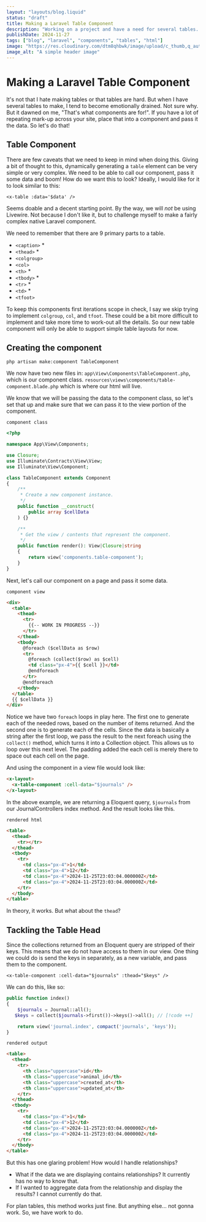 ```yaml
---
layout: "layouts/blog.liquid"
status: "draft"
title: Making a Laravel Table Component
description: "Working on a project and have a need for several tables. So I wanted to see if I could make a component, using Laravel Blade only, to generate the table for me after passing it the results of a Eloquent query."
publishDate: 2024-11-27
tags: ["blog", "laravel", "components", "tables", "html"]
image: "https://res.cloudinary.com/dtm8qhbwk/image/upload/c_thumb,q_auto,g_face,f_auto,w_200/v1720813596/blog/stock/nasa--hI5dX2ObAs-unsplash_vk2jwn.webp"
image_alt: "A simple header image"
---
```


# Making a Laravel Table Component

It's not that I hate making tables or that tables are hard. But when I have several tables to make, I tend to become emotionally drained. Not sure why. But it dawned on me, "That's what components are for!". If you have a lot of repeating mark-up across your site, place that into a component and pass it the data. So let's do that!

## Table Component

There are few caveats that we need to keep in mind when doing this. Giving a bit of thought to this, dynamically generating a `table` element can be very simple or very complex. We need to be able to call our component, pass it some data and boom! How do we want this to look? Ideally, I would like for it to look similar to this:

`<x-table :data='$data' />`

Seems doable and a decent starting point. By the way, we will _not_ be using Livewire. Not because I don't like it, but to challenge myself to make a fairly complex native Laravel component.

We need to remember that there are 9 primary parts to a table.

- `<caption>` \*
- `<thead>` \*
- `<colgroup>`
- `<col>`
- `<th>` \*
- `<tbody>` \*
- `<tr>` \*
- `<td>` \*
- `<tfoot>`

To keep this components first iterations scope in check, I say we skip trying to implement `colgroup`, `col`, and `tfoot`. These could be a bit more difficult to implement and take more time to work-out all the details. So our new table component will only be able to support simple table layouts for now.

## Creating the component

`php artisan make:component TableComponent`

We now have two new files in:
`app\View\Components\TableComponent.php`, which is our component class.
`resources\views\components/table-component.blade.php` which is where our html will live.

We know that we will be passing the data to the component class, so let's set that up and make sure that we can pass it to the view portion of the component.

`component class`

```php
<?php

namespace App\View\Components;

use Closure;
use Illuminate\Contracts\View\View;
use Illuminate\View\Component;

class TableComponent extends Component
{
    /**
     * Create a new component instance.
     */
    public function __construct(
        public array $cellData
    ) {}

    /**
     * Get the view / contents that represent the component.
     */
    public function render(): View|Closure|string
    {
        return view('components.table-component');
    }
}
```

Next, let's call our component on a page and pass it some data.

`component view`

```html
<div>
  <table>
    <thead>
      <tr>
        {{-- WORK IN PROGRESS --}}
      </tr>
    </thead>
    <tbody>
      @foreach ($cellData as $row)
      <tr>
        @foreach (collect($row) as $cell)
        <td class="px-4">{{ $cell }}</td>
        @endforeach
      </tr>
      @endforeach
    </tbody>
  </table>
  {{ $cellData }}
</div>
```

Notice we have two `foreach` loops in play here. The first one to generate each of the needed rows, based on the number of items returned. And the second one is to generate each of the cells. Since the data is basically a string after the first loop, we pass the result to the next foreach using the `collect()` method, which turns it into a Collection object. This allows us to loop over this next level. The padding added the each cell is merely there to space out each cell on the page.

And using the component in a view file would look like:

```html
<x-layout>
  <x-table-component :cell-data="$journals" />
</x-layout>
```

In the above example, we are returning a Eloquent query, `$journals` from our JournalControllers index method. And the result looks like this.

`rendered html`

```html
<table>
  <thead>
    <tr></tr>
  </thead>
  <tbody>
    <tr>
      <td class="px-4">1</td>
      <td class="px-4">12</td>
      <td class="px-4">2024-11-25T23:03:04.000000Z</td>
      <td class="px-4">2024-11-25T23:03:04.000000Z</td>
    </tr>
  </tbody>
</table>
```

In theory, it works. But what about the `thead`?

## Tackling the Table Head

Since the collections returned from an Eloquent query are stripped of their keys. This means that we do not have access to them in our view. One thing we could do is send the keys in separately, as a new variable, and pass them to the component.

`<x-table-component :cell-data="$journals" :thead="$keys" />`

We can do this, like so:

```php
public function index()
{
    $journals = Journal::all();
   $keys = collect($journals->first())->keys()->all(); // [!code ++]

    return view('journal.index', compact('journals', 'keys'));
}
```

`rendered output`

```html
<table>
  <thead>
    <tr>
      <th class="uppercase">id</th>
      <th class="uppercase">animal_id</th>
      <th class="uppercase">created_at</th>
      <th class="uppercase">updated_at</th>
    </tr>
  </thead>
  <tbody>
    <tr>
      <td class="px-4">1</td>
      <td class="px-4">12</td>
      <td class="px-4">2024-11-25T23:03:04.000000Z</td>
      <td class="px-4">2024-11-25T23:03:04.000000Z</td>
    </tr>
  </tbody>
</table>
```

But this has one glaring problem! How would I handle relationships?

- What if the data we are displaying contains relationships? It currently has no way to know that.
- If I wanted to aggregate data from the relationship and display the results? I cannot currently do that.

For plan tables, this method works just fine. But anything else... not gonna work. So, we have work to do.

